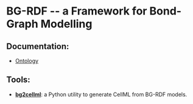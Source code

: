 # BG-RDF -- a Framework for Bond-Graph Modelling

## Documentation:

* [Ontology](https://celldl.org/ontologies/bondgraph-framework)

## Tools:

* **[bg2cellml](/tools)**: a Python utility to generate CellML from BG-RDF models.
  

